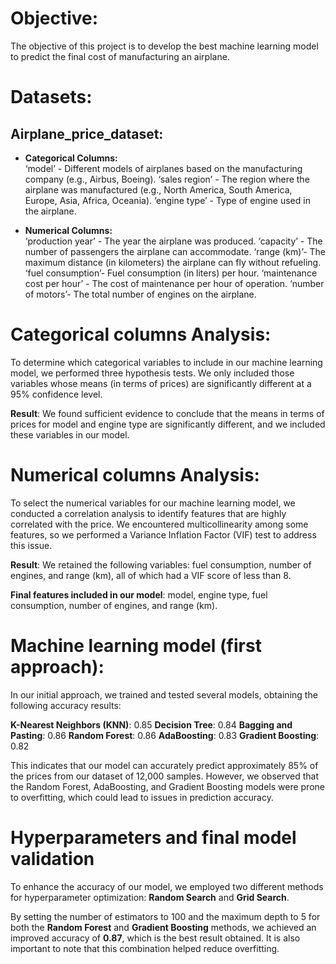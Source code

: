 # **Objective:** 

The objective of this project is to develop the best machine learning model to predict the final cost of manufacturing an airplane. 

# **Datasets:**
## **Airplane_price_dataset:**

* **Categorical Columns:**  \
‘model’ - Different models of airplanes based on the manufacturing company (e.g., Airbus, Boeing).
‘sales region’ - The region where the airplane was manufactured (e.g., North America, South America, Europe, Asia, Africa, Oceania).
‘engine type’ - Type of engine used in the airplane.

* **Numerical Columns:**  \
‘production year’ - The year the airplane was produced.
‘capacity’ - The number of passengers the airplane can accommodate.
‘range (km)’- The maximum distance (in kilometers) the airplane can fly without refueling.
‘fuel consumption’- Fuel consumption (in liters) per hour.
‘maintenance cost per hour’ - The cost of maintenance per hour of operation.
‘number of motors’- The total number of engines on the airplane.


# **Categorical columns Analysis:**

To determine which categorical variables to include in our machine learning model, we performed three hypothesis tests. We only included those variables whose means (in terms of prices) are significantly different at a 95% confidence level.

**Result**: We found sufficient evidence to conclude that the means in terms of prices for model and engine type are significantly different, and we included these variables in our model.

# **Numerical columns Analysis:**

To select the numerical variables for our machine learning model, we conducted a correlation analysis to identify features that are highly correlated with the price. We encountered multicollinearity among some features, so we performed a Variance Inflation Factor (VIF) test to address this issue.

**Result**: We retained the following variables: fuel consumption, number of engines, and range (km), all of which had a VIF score of less than 8.

**Final features included in our model**: model, engine type, fuel consumption, number of engines, and range (km).

# **Machine learning model (first approach):**

In our initial approach, we trained and tested several models, obtaining the following accuracy results:

**K-Nearest Neighbors (KNN)**: 0.85
**Decision Tree**: 0.84
**Bagging and Pasting**: 0.86
**Random Forest**: 0.86
**AdaBoosting**: 0.83
**Gradient Boosting**: 0.82

This indicates that our model can accurately predict approximately 85% of the prices from our dataset of 12,000 samples. However, we observed that the Random Forest, AdaBoosting, and Gradient Boosting models were prone to overfitting, which could lead to issues in prediction accuracy.

# **Hyperparameters and final model validation**

To enhance the accuracy of our model, we employed two different methods for hyperparameter optimization: **Random Search** and **Grid Search**.

By setting the number of estimators to 100 and the maximum depth to 5 for both the **Random Forest** and **Gradient Boosting** methods, we achieved an improved accuracy of **0.87**, which is the best result obtained. It is also important to note that this combination helped reduce overfitting.
